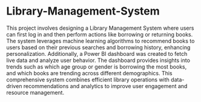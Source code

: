 # Library-Management-System
This project involves designing a Library Management System where users can first log in and then perform actions like borrowing or returning books. The system leverages machine learning algorithms to recommend books to users based on their previous searches and borrowing history, enhancing personalization. Additionally, a Power BI dashboard was created to fetch live data and analyze user behavior. The dashboard provides insights into trends such as which age group or gender is borrowing the most books, and which books are trending across different demographics. This comprehensive system combines efficient library operations with data-driven recommendations and analytics to improve user engagement and resource management.
